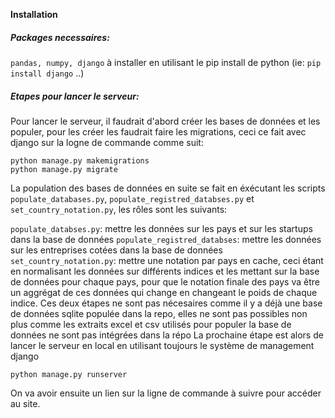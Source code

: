 **Installation**

##### Packages necessaires:
`pandas, numpy, django` à installer en utilisant le pip install de python (ie: `pip install django` ..)

##### Etapes pour lancer le serveur:
Pour lancer le serveur, il faudrait d'abord créer les bases de données et les populer, pour les créer les faudrait faire les 
migrations, ceci ce fait avec django sur la logne de commande comme suit:
```
python manage.py makemigrations
python manage.py migrate
```
La population des bases de données en suite se fait  en éxécutant les scripts `populate_databases.py`, `populate_registred_databses.py` et 
`set_country_notation.py`, les rôles sont les suivants:

`populate_databses.py`: mettre les données sur les pays et sur les startups dans la base de données
`populate_registred_databses`: mettre les données sur les entreprises cotées dans la base de données 
`set_country_notation.py`: mettre une notation par pays en cache, ceci étant en normalisant les données 
sur différents indices et les mettant sur la base de données pour chaque pays, pour que le notation finale des pays 
va être un aggrégat de ces données qui change en changeant le poids de chaque indice.
Ces deux étapes ne sont pas nécesaires comme il y a déjà une base de données sqlite populée dans la repo, elles ne sont pas possibles 
non plus comme les extraits excel et csv utilisés pour populer la base de données ne sont pas intégrées dans la répo
La prochaine étape est alors de lancer le serveur en local en utilisant toujours le système de management django 
```
python manage.py runserver
```
On va avoir ensuite un lien sur la ligne de commande à suivre pour accéder au site.


